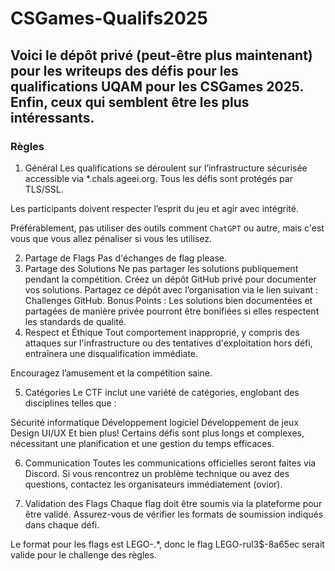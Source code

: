 # CSGames-Qualifs2025
## Voici le dépôt privé (peut-être plus maintenant) pour les writeups des défis pour les qualifications UQAM pour les CSGames 2025. Enfin, ceux qui semblent être les plus intéressants. </br>
### Règles
1. Général
Les qualifications se déroulent sur l’infrastructure sécurisée accessible via *.chals.ageei.org. Tous les défis sont protégés par TLS/SSL.

Les participants doivent respecter l’esprit du jeu et agir avec intégrité.

Préférablement, pas utiliser des outils comment `ChatGPT` ou autre, mais c'est vous que vous allez pénaliser si vous les utilisez.

2. Partage de Flags
Pas d'échanges de flag please.
3. Partage des Solutions
Ne pas partager les solutions publiquement pendant la compétition.
Créez un dépôt GitHub privé pour documenter vos solutions. Partagez ce dépôt avec l’organisation via le lien suivant : Challenges GitHub.
Bonus Points : Les solutions bien documentées et partagées de manière privée pourront être bonifiées si elles respectent les standards de qualité.
4. Respect et Éthique
Tout comportement inapproprié, y compris des attaques sur l'infrastructure ou des tentatives d'exploitation hors défi, entraînera une disqualification immédiate.

Encouragez l’amusement et la compétition saine.

5. Catégories
Le CTF inclut une variété de catégories, englobant des disciplines telles que :

Sécurité informatique
Développement logiciel
Développement de jeux
Design UI/UX
Et bien plus!
Certains défis sont plus longs et complexes, nécessitant une planification et une gestion du temps efficaces.

6. Communication
Toutes les communications officielles seront faites via Discord. Si vous rencontrez un problème technique ou avez des questions, contactez les organisateurs immédiatement (ovior).

7. Validation des Flags
Chaque flag doit être soumis via la plateforme pour être validé. Assurez-vous de vérifier les formats de soumission indiqués dans chaque défi.

Le format pour les flags est LEGO-.*, donc le flag LEGO-rul3$-8a65ec serait valide pour le challenge des règles.
